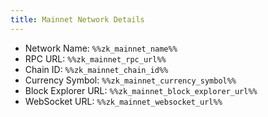 ```yaml
---
title: Mainnet Network Details
---
```


- Network Name: `%%zk_mainnet_name%%`
- RPC URL: `%%zk_mainnet_rpc_url%%`
- Chain ID: `%%zk_mainnet_chain_id%%`
- Currency Symbol: `%%zk_mainnet_currency_symbol%%`
- Block Explorer URL: `%%zk_mainnet_block_explorer_url%%`
- WebSocket URL: `%%zk_mainnet_websocket_url%%`
